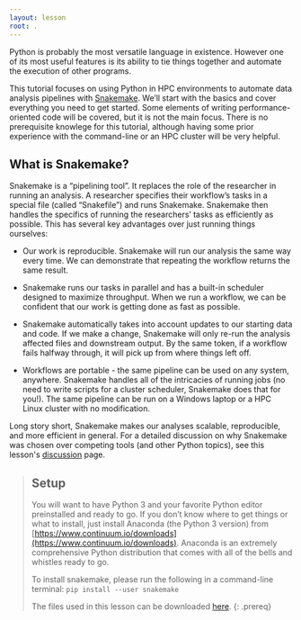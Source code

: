 ```yaml
---
layout: lesson
root: .
---
```

Python is probably the most versatile language in existence. However one of its most useful features is its ability to tie things together and automate the execution of other programs.

This tutorial focuses on using Python in HPC environments to automate data analysis pipelines with 
[Snakemake](http://snakemake.readthedocs.io/en/stable/). 
We’ll start with the basics and cover everything you need to get started. 
Some elements of writing performance-oriented code will be covered, 
but it is not the main focus. 
There is no prerequisite knowlege for this tutorial, 
although having some prior experience with the command-line or an HPC cluster will be very helpful.

## What is Snakemake?

Snakemake is a “pipelining tool”. 
It replaces the role of the researcher in running an analysis. 
A researcher specifies their workflow’s tasks in a special file (called “Snakefile”) and runs Snakemake. 
Snakemake then handles the specifics of running the researchers’ tasks as efficiently as possible.
This has several key advantages over just running things ourselves:

* Our work is reproducible. Snakemake will run our analysis the same way every time. We can demonstrate that repeating the workflow returns the same result.

* Snakemake runs our tasks in parallel and has a built-in scheduler designed to maximize throughput. When we run a workflow, we can be confident that our work is getting done as fast as possible.

* Snakemake automatically takes into account updates to our starting data and code. If we make a change, Snakemake will only re-run the analysis affected files and downstream output. By the same token, if a workflow fails halfway through, it will pick up from where things left off.

* Workflows are portable - the same pipeline can be used on any system, anywhere. Snakemake handles all of the intricacies of running jobs (no need to write scripts for a cluster scheduler, Snakemake does that for you!). The same pipeline can be run on a Windows laptop or a HPC Linux cluster with no modification.

Long story short, Snakemake makes our analyses scalable, reproducible, and more efficient in general. 
For a detailed discussion on why Snakemake was chosen over competing tools (and other Python topics), 
see this lesson's <a href="{{ page.root }}/discuss/">discussion</a> page.

> ## Setup
>
> You will want to have Python 3 and your favorite Python editor preinstalled and ready to go. 
> If you don’t know where to get things or what to install, 
> just install Anaconda (the Python 3 version) from [https://www.continuum.io/downloads](https://www.continuum.io/downloads). 
> Anaconda is an extremely comprehensive Python distribution that comes with all of the bells and whistles ready to go.
> 
> To install snakemake, please run the following in a command-line terminal:
> `pip install --user snakemake`
>
> The files used in this lesson can be downloaded [here](files/snakemake-lesson.tar.gz).
{: .prereq}

